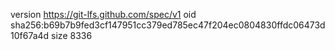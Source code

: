 version https://git-lfs.github.com/spec/v1
oid sha256:b69b7b9fed3cf147951cc379ed785ec47f204ec0804830ffdc06473d10f67a4d
size 8336
